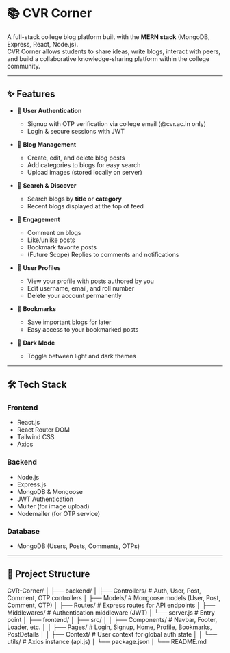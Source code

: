 # 📚 CVR Corner

A full-stack college blog platform built with the **MERN stack** (MongoDB, Express, React, Node.js).  
CVR Corner allows students to share ideas, write blogs, interact with peers, and build a collaborative knowledge-sharing platform within the college community.

---

## ✨ Features

- 🔐 **User Authentication**
  - Signup with OTP verification via college email (@cvr.ac.in only)
  - Login & secure sessions with JWT

- 📝 **Blog Management**
  - Create, edit, and delete blog posts
  - Add categories to blogs for easy search
  - Upload images (stored locally on server)

- 🔎 **Search & Discover**
  - Search blogs by **title** or **category**
  - Recent blogs displayed at the top of feed

- 💬 **Engagement**
  - Comment on blogs
  - Like/unlike posts
  - Bookmark favorite posts
  - (Future Scope) Replies to comments and notifications

- 👤 **User Profiles**
  - View your profile with posts authored by you
  - Edit username, email, and roll number
  - Delete your account permanently

- 🔖 **Bookmarks**
  - Save important blogs for later
  - Easy access to your bookmarked posts

- 🌙 **Dark Mode**
  - Toggle between light and dark themes

---

## 🛠️ Tech Stack

### Frontend
- React.js
- React Router DOM
- Tailwind CSS
- Axios

### Backend
- Node.js
- Express.js
- MongoDB & Mongoose
- JWT Authentication
- Multer (for image upload)
- Nodemailer (for OTP service)

### Database
- MongoDB (Users, Posts, Comments, OTPs)

---

## 📂 Project Structure
CVR-Corner/
│
├── backend/
│ ├── Controllers/ # Auth, User, Post, Comment, OTP controllers
│ ├── Models/ # Mongoose models (User, Post, Comment, OTP)
│ ├── Routes/ # Express routes for API endpoints
│ ├── Middlewares/ # Authentication middleware (JWT)
│ └── server.js # Entry point
│
├── frontend/
│ ├── src/
│ │ ├── Components/ # Navbar, Footer, Loader, etc.
│ │ ├── Pages/ # Login, Signup, Home, Profile, Bookmarks, PostDetails
│ │ ├── Context/ # User context for global auth state
│ │ └── utils/ # Axios instance (api.js)
│ └── package.json
│
└── README.md
